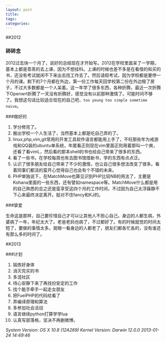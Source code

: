 ```yaml
---
layout: post
title: 
tags: 
categories:
---
```


##2012

### 碎碎念

2012过去快一个月了，说好的总结现在才开始写。2012在学校里面呆了一学期，基本上都是乖乖的去上课，因为不想挂科。上课的时候也差不多是在看借的和买的书，还没有考试就闲不下来出去找工作去了。然后请假考试，因为学校都是要停一个月的课。剩下的7个月都在外边，第一份工作每天回学校第二份在外边租了房子，不过大多数都是一个人呆着。这一年学了很多东西，各种折腾，最近一次折腾下Openwrt折腾了一天没有折腾好，感觉没有以前那种激情了。可能时间不够了。我想这句话比较适合现在的自己吧，`too young too simple sometime naive`。

###做好的

1. 学分修完了。
2. 搬出学校一个人生活了，当然基本上都是吃自己弄的了。
3. linux,php,vim,git常用的开发工具软件语言都能用上手了，不枉那些年为戒游戏和QQ装的ubuntu单系统，年尾看正则现在vim里面正则用着那叫一个爽，还看了看vimL，然后看的那本shell的书也给自己带来了很多的东西。
4. 看了一些书，在学校每周也有去图书馆借新书，学的东西有点点泛。
5. 认识了很多朋友给自己带来了不少的激情，也让自己很多想法改变了很多。看着同事们都活的蛮开心觉得自己也会有个不错的未来。
6. PHP单独说下，在MatchMove也算见识到PHP比较NB的用法了，主要是Kohana里面的一些东西，还有譬如namespace等。MatchMove什么都是用的自己熟悉的总之还是蛮享受这四个月的工作时间，不过因为自己太浮躁静不下心来最终决定离开。挺对不住fancy和KJ的。

###挚爱

生命这是那样，自己要珍惜自己才可以让其他人不担心自己。身边的人都生病，外婆病了一年，年纪太大了。老爸老妈也病了，不过都好了。有的时候就觉的时间太短了，要做的事情太多。晃眼一看身边的人都老了，朋友们都各忙各的，没有谁还有那么多的时间了。

##2013

###计划

1. 锻炼好身体
2. 消灭完买的书
3. 多混社区
4. 待心安静下来了再找份安定的工作
5. 找个能手牵手一起走女朋友
6. 把FuelPHP的代码给看了
7. 弄编译原理和算法
8. 多参加社会活动
9. 语言继续python打算学学lua
10. 认真写部落格，坚决不再删微博。

<i class="os_date"> System Version: OS X 10.8 (12A269) Kernel Version: Darwin 12.0.0 2013-01-24 14:49:46 </i>

